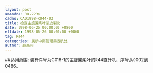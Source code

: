 ```yaml
---
layout: post
amendno: 39-2234
cadno: CAD1998-R044-03
title: 检查主旋翼桨叶蒙皮裂纹
date: 1998-06-26 00:00:00 +0800
effdate: 1998-06-26 00:00:00 +0800
tag: R044
categories: 民航中南管理局适航处
author: 赵燕莉
---
```


##适用范围:
装有件号为C016-1的主旋翼桨叶的R44直升机，序号从0002到0486。

